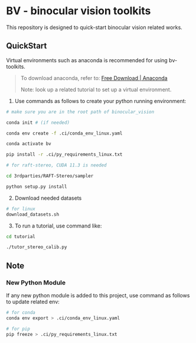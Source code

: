 # BV - binocular vision toolkits

This repository is designed to quick-start binocular vision related works.



## QuickStart

Virtual environments such as anaconda is recommended for using bv-toolkits.

> To download anaconda, refer to: [Free Download | Anaconda](https://www.anaconda.com/download/)
>
> Note: look up a related tutorial to set up a virtual environment.

1. Use commands as follows to create your python running environment:

```bash
# make sure you are in the root path of binocular_vision

conda init # (if needed)

conda env create -f .ci/conda_env_linux.yaml

conda activate bv

pip install -r .ci/py_requirements_linux.txt

# for raft-stereo, CUDA 11.3 is needed

cd 3rdparties/RAFT-Stereo/sampler

python setup.py install
```
2. Download needed datasets
```bash
# for linux
download_datasets.sh
```
3. To run a tutorial, use command like:

```bash
cd tutorial

./tutor_stereo_calib.py
```



## Note

### New Python Module

If any new python module is added to this project, use command as follows to update related env:

```bash
# for conda
conda env export > .ci/conda_env_linux.yaml

# for pip
pip freeze > .ci/py_requirements_linux.txt
```